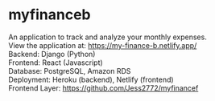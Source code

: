 # myfinanceb
An application to track and analyze your monthly expenses.
<br>
View the application at: https://my-finance-b.netlify.app/
<br>
Backend: Django (Python)
<br>
Frontend: React (Javascript)
<br>
Database: PostgreSQL, Amazon RDS
<br>
Deployment: Heroku (backend), Netlify (frontend)
<br>
Frontend Layer: https://github.com/Jess2772/myfinancef
<br>
